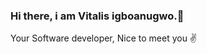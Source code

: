 ### Hi there, i am Vitalis igboanugwo.👋
Your Software developer, 
Nice to meet you ✌

<!--
**Vitsmart/Vitsmart** is a ✨ _special_ ✨ repository because its `README.md` (this file) appears on your GitHub profile.

Here are some ideas to get you started:

- 🔭 I’m currently working on reactjs, Typescript and some backend config.
- 🌱 I’m currently learning ...Cloud computing and react native.
- 👯 I’m looking to collaborate...with teams in bigger projects.
- 🤔 I’m looking for help with projects in mobile dev.
- 💬 Ask me about javascript, reactjs and redux.
- 📫 How to reach me: reach on my email vitsmart2@gmail.com.
- 😄 Pronouns: ...i love connecting with different people in the field, i will be happy to meet you!
- ⚡ Fun fact: ... i am a building engineer, who has recently switched to software engineering.
-->
